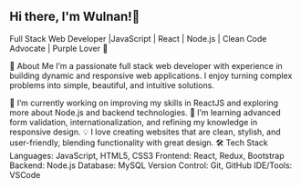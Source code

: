 ## Hi there, I'm Wulnan!👋

Full Stack Web Developer |JavaScript | React | Node.js | Clean Code Advocate | Purple Lover 💜 

🚀 About Me
I’m a passionate full stack web developer with experience in building dynamic and responsive web applications. I enjoy turning complex problems into simple, beautiful, and intuitive solutions.

🔭 I’m currently working on improving my skills in ReactJS and exploring more about Node.js and backend technologies.
🌱 I’m learning advanced form validation, internationalization, and refining my knowledge in responsive design.
💡 I love creating websites that are clean, stylish, and user-friendly, blending functionality with great design.
🛠️ Tech Stack
Languages: JavaScript, HTML5, CSS3
Frontend: React, Redux, Bootstrap
Backend: Node.js
Database: MySQL
Version Control: Git, GitHub
IDE/Tools: VSCode
